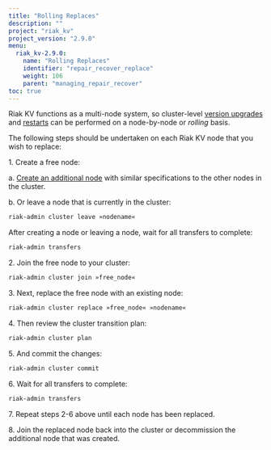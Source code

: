 ```yaml
---
title: "Rolling Replaces"
description: ""
project: "riak_kv"
project_version: "2.9.0"
menu:
  riak_kv-2.9.0:
    name: "Rolling Replaces"
    identifier: "repair_recover_replace"
    weight: 106
    parent: "managing_repair_recover"
toc: true
---
```


[upgrade]: {{<baseurl>}}riak/kv/2.9.0/setup/upgrading/cluster/
[rolling restarts]: {{<baseurl>}}riak/kv/2.9.0/using/repair-recovery/rolling-restart/
[add node]: {{<baseurl>}}riak/kv/2.9.0/using/cluster-operations/adding-removing-nodes

Riak KV functions as a multi-node system, so cluster-level [version upgrades][upgrade] and [restarts][rolling restarts] can be performed on a node-by-node or *rolling* basis.

The following steps should be undertaken on each Riak KV node that you wish to replace:

1\. Create a free node:

  a\. [Create an additional node][add node] with similar specifications to the other nodes in the cluster.

  b\. Or leave a node that is currently in the cluster:

  ```bash
  riak-admin cluster leave »nodename«
  ```

  After creating a node or leaving a node, wait for all transfers to complete:

  ```bash
  riak-admin transfers
  ```

2\. Join the free node to your cluster:

```bash
riak-admin cluster join »free_node«
```

3\. Next, replace the free node with an existing node:

```bash
riak-admin cluster replace »free_node« »nodename«
```

4\. Then review the cluster transition plan:

```bash
riak-admin cluster plan
```

5\. And commit the changes:

```bash
riak-admin cluster commit
```

6\. Wait for all transfers to complete:

```bash
riak-admin transfers
```

7\. Repeat steps 2-6 above until each node has been replaced.

8\. Join the replaced node back into the cluster or decommission the additional node that was created.
